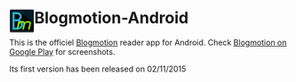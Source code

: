 # <img src="/app/src/main/res/drawable-mdpi/ic_launcher_icon.png" align="left" width="45" />Blogmotion-Android
This is the officiel [Blogmotion](http://www.blogmotion.fr) reader app for Android.
Check [Blogmotion on Google Play](https://play.google.com/store/apps/details?id=com.chteuchteu.blogmotion)
for screenshots.

Its first version has been released on 02/11/2015
